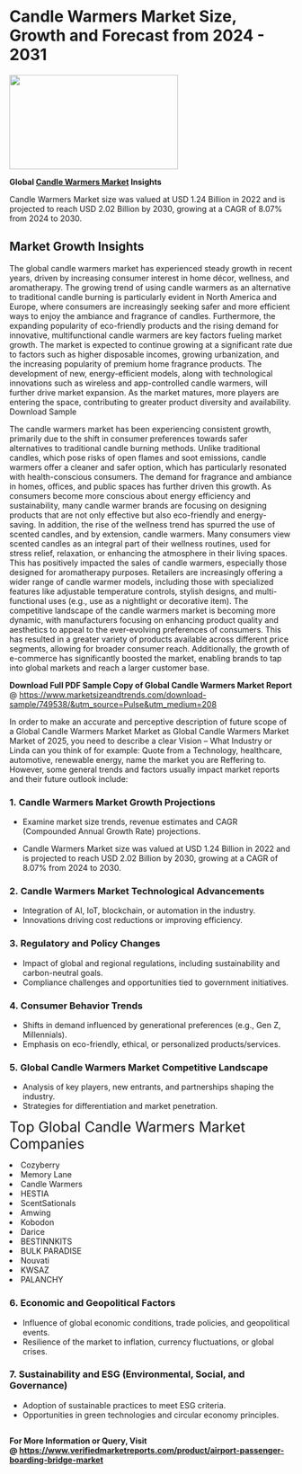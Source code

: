 <H1>Candle Warmers Market Size, Growth and Forecast from 2024 - 2031</H1><img class="aligncenter size-medium wp-image-584254" src="https://thirdeyenews.in/wp-content/uploads/2024/09/Global-Market-Research-300x168.jpeg" alt="" width="300" height="168" /><p><strong>Global&nbsp;<a href="https://www.marketsizeandtrends.com/download-sample/749538/&amp;utm_source=Pulse&amp;utm_medium=208">Candle Warmers Market</a> Insights</strong></p><p>Candle Warmers Market size was valued at USD 1.24 Billion in 2022 and is projected to reach USD 2.02 Billion by 2030, growing at a CAGR of 8.07% from 2024 to 2030.</p><p><h2>Market Growth Insights</h2> <p>The global candle warmers market has experienced steady growth in recent years, driven by increasing consumer interest in home décor, wellness, and aromatherapy. The growing trend of using candle warmers as an alternative to traditional candle burning is particularly evident in North America and Europe, where consumers are increasingly seeking safer and more efficient ways to enjoy the ambiance and fragrance of candles. Furthermore, the expanding popularity of eco-friendly products and the rising demand for innovative, multifunctional candle warmers are key factors fueling market growth. The market is expected to continue growing at a significant rate due to factors such as higher disposable incomes, growing urbanization, and the increasing popularity of premium home fragrance products. The development of new, energy-efficient models, along with technological innovations such as wireless and app-controlled candle warmers, will further drive market expansion. As the market matures, more players are entering the space, contributing to greater product diversity and availability. Download Sample</p> <p>The candle warmers market has been experiencing consistent growth, primarily due to the shift in consumer preferences towards safer alternatives to traditional candle burning methods. Unlike traditional candles, which pose risks of open flames and soot emissions, candle warmers offer a cleaner and safer option, which has particularly resonated with health-conscious consumers. The demand for fragrance and ambiance in homes, offices, and public spaces has further driven this growth. As consumers become more conscious about energy efficiency and sustainability, many candle warmer brands are focusing on designing products that are not only effective but also eco-friendly and energy-saving. In addition, the rise of the wellness trend has spurred the use of scented candles, and by extension, candle warmers. Many consumers view scented candles as an integral part of their wellness routines, used for stress relief, relaxation, or enhancing the atmosphere in their living spaces. This has positively impacted the sales of candle warmers, especially those designed for aromatherapy purposes. Retailers are increasingly offering a wider range of candle warmer models, including those with specialized features like adjustable temperature controls, stylish designs, and multi-functional uses (e.g., use as a nightlight or decorative item). The competitive landscape of the candle warmers market is becoming more dynamic, with manufacturers focusing on enhancing product quality and aesthetics to appeal to the ever-evolving preferences of consumers. This has resulted in a greater variety of products available across different price segments, allowing for broader consumer reach. Additionally, the growth of e-commerce has significantly boosted the market, enabling brands to tap into global markets and reach a larger customer base. </p><p><span class=""><strong>Download Full PDF Sample Copy of Global Candle Warmers Market Report</strong> @ <a href="https://www.marketsizeandtrends.com/download-sample/749538/&amp;utm_source=Pulse&amp;utm_medium=208" target="_blank">https://www.marketsizeandtrends.com/download-sample/749538/&amp;utm_source=Pulse&amp;utm_medium=208</a></span></p><p>In order to make an accurate and perceptive description of future scope of a Global&nbsp;Candle Warmers Market Market as Global&nbsp;Candle Warmers Market Market of 2025, you need to describe a clear Vision &ndash; What Industry or Linda can you think of for example: Quote from a Technology, healthcare, automotive, renewable energy, name the market you are Reffering to. However, some general trends and factors usually impact market reports and their future outlook include:</p><h3>1.&nbsp;<strong>Candle Warmers Market Growth Projections</strong></h3><ul><li>Examine market size trends, revenue estimates and CAGR (Compounded Annual Growth Rate) projections.</li><li><p>Candle Warmers Market size was valued at USD 1.24 Billion in 2022 and is projected to reach USD 2.02 Billion by 2030, growing at a CAGR of 8.07% from 2024 to 2030.</p></li></ul><h3>2.&nbsp;<strong>Candle Warmers Market Technological Advancements</strong></h3><ul><li>Integration of AI, IoT, blockchain, or automation in the industry.</li><li>Innovations driving cost reductions or improving efficiency.</li></ul><h3>3.&nbsp;<strong>Regulatory and Policy Changes</strong></h3><ul><li>Impact of global and regional regulations, including sustainability and carbon-neutral goals.</li><li>Compliance challenges and opportunities tied to government initiatives.</li></ul><h3>4.&nbsp;<strong>Consumer Behavior Trends</strong></h3><ul><li>Shifts in demand influenced by generational preferences (e.g., Gen Z, Millennials).</li><li>Emphasis on eco-friendly, ethical, or personalized products/services.</li></ul><h3>5.&nbsp;<strong>Global Candle Warmers Market Competitive Landscape</strong></h3><ul><li>Analysis of key players, new entrants, and partnerships shaping the industry.</li><li>Strategies for differentiation and market penetration.</li></ul><p data-pm-slice="1 1 []"><span style="color: inherit; font-family: inherit; font-size: 25px;">Top Global Candle Warmers Market Companies</span></p><div class="" data-test-id=""><p><li>Cozyberry</li><li> Memory Lane</li><li> Candle Warmers</li><li> HESTIA</li><li> ScentSationals</li><li> Amwing</li><li> Kobodon</li><li> Darice</li><li> BESTINNKITS</li><li> BULK PARADISE</li><li> Nouvati</li><li> KWSAZ</li><li> PALANCHY</li></p></div><h3>6.&nbsp;<strong>Economic and Geopolitical Factors</strong></h3><ul><li>Influence of global economic conditions, trade policies, and geopolitical events.</li><li>Resilience of the market to inflation, currency fluctuations, or global crises.</li></ul><h3>7.&nbsp;<strong>Sustainability and ESG (Environmental, Social, and Governance)</strong></h3><ul><li>Adoption of sustainable practices to meet ESG criteria.</li><li>Opportunities in green technologies and circular economy principles.</li></ul><h2><strong style="font-size: 14px;">For More Information or Query, Visit @&nbsp;</strong><a style="background-color: #ffffff; font-size: 14px;" href="https://www.marketsizeandtrends.com/report/candle-warmers-market/" target="_blank">https://www.verifiedmarketreports.com/product/airport-passenger-boarding-bridge-market</a></h2>
